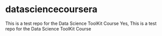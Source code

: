 # datasciencecoursera
This is a test repo for the Data Science ToolKit Course
Yes, This is a test repo for the Data Science ToolKit Course

